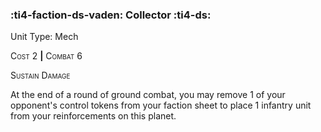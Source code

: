 ### :ti4-faction-ds-vaden: **Collector** :ti4-ds:

Unit Type: Mech 

<span style="font-variant:small-caps;">Cost</span> 2 __|__ <span style="font-variant:small-caps;">Combat</span> 6

<span style="font-variant:small-caps;">Sustain Damage</span>

At the end of a round of ground combat, you may remove 1 of your opponent's control tokens from your faction sheet to place 1 infantry unit from your reinforcements on this planet.